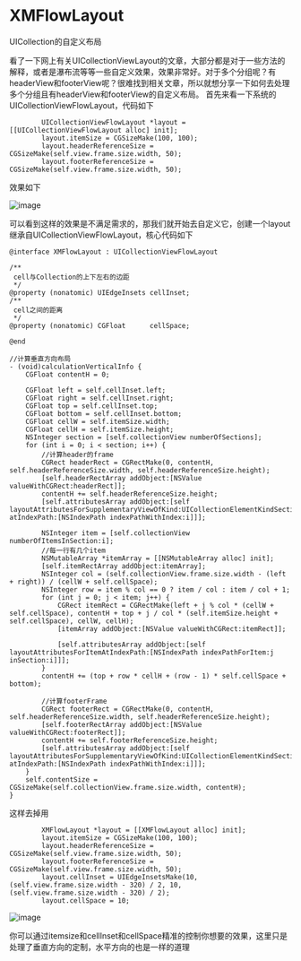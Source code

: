 # XMFlowLayout
UICollection的自定义布局

看了一下网上有关UICollectionViewLayout的文章，大部分都是对于一些方法的解释，或者是瀑布流等等一些自定义效果，效果非常好。对于多个分组呢？有headerView和footerView呢？很难找到相关文章，所以就想分享一下如何去处理多个分组且有headerView和footerView的自定义布局。
首先来看一下系统的UICollectionViewFlowLayout，代码如下
```
        UICollectionViewFlowLayout *layout = [[UICollectionViewFlowLayout alloc] init];
        layout.itemSize = CGSizeMake(100, 100);
        layout.headerReferenceSize = CGSizeMake(self.view.frame.size.width, 50);
        layout.footerReferenceSize = CGSizeMake(self.view.frame.size.width, 50);
```
效果如下

![image](http://upload-images.jianshu.io/upload_images/8553605-966fb58ae18cead1.gif?imageMogr2/auto-orient/strip)

可以看到这样的效果是不满足需求的，那我们就开始去自定义它，创建一个layout继承自UICollectionViewFlowLayout，核心代码如下
```
@interface XMFlowLayout : UICollectionViewFlowLayout

/**
 cell与Collection的上下左右的边距
 */
@property (nonatomic) UIEdgeInsets cellInset;
/**
 cell之间的距离
 */
@property (nonatomic) CGFloat      cellSpace;

@end
```
```
//计算垂直方向布局
- (void)calculationVerticalInfo {
    CGFloat contentH = 0;

    CGFloat left = self.cellInset.left;
    CGFloat right = self.cellInset.right;
    CGFloat top = self.cellInset.top;
    CGFloat bottom = self.cellInset.bottom;
    CGFloat cellW = self.itemSize.width;
    CGFloat cellH = self.itemSize.height;
    NSInteger section = [self.collectionView numberOfSections];
    for (int i = 0; i < section; i++) {
        //计算header的frame
        CGRect headerRect = CGRectMake(0, contentH, self.headerReferenceSize.width, self.headerReferenceSize.height);
        [self.headerRectArray addObject:[NSValue valueWithCGRect:headerRect]];
        contentH += self.headerReferenceSize.height;
        [self.attributesArray addObject:[self layoutAttributesForSupplementaryViewOfKind:UICollectionElementKindSectionHeader atIndexPath:[NSIndexPath indexPathWithIndex:i]]];
        
        NSInteger item = [self.collectionView numberOfItemsInSection:i];
        //每一行有几个item
        NSMutableArray *itemArray = [[NSMutableArray alloc] init];
        [self.itemRectArray addObject:itemArray];
        NSInteger col = (self.collectionView.frame.size.width - (left + right)) / (cellW + self.cellSpace);
        NSInteger row = item % col == 0 ? item / col : item / col + 1;
        for (int j = 0; j < item; j++) {
            CGRect itemRect = CGRectMake(left + j % col * (cellW + self.cellSpace), contentH + top + j / col * (self.itemSize.height + self.cellSpace), cellW, cellH);
            [itemArray addObject:[NSValue valueWithCGRect:itemRect]];
            
            [self.attributesArray addObject:[self layoutAttributesForItemAtIndexPath:[NSIndexPath indexPathForItem:j inSection:i]]];
        }
        contentH += (top + row * cellH + (row - 1) * self.cellSpace + bottom);
        
        //计算footerFrame
        CGRect footerRect = CGRectMake(0, contentH, self.headerReferenceSize.width, self.headerReferenceSize.height);
        [self.footerRectArray addObject:[NSValue valueWithCGRect:footerRect]];
        contentH += self.footerReferenceSize.height;
        [self.attributesArray addObject:[self layoutAttributesForSupplementaryViewOfKind:UICollectionElementKindSectionFooter atIndexPath:[NSIndexPath indexPathWithIndex:i]]];
    }
    self.contentSize = CGSizeMake(self.collectionView.frame.size.width, contentH);
}
```
这样去掉用
```
        XMFlowLayout *layout = [[XMFlowLayout alloc] init];
        layout.itemSize = CGSizeMake(100, 100);
        layout.headerReferenceSize = CGSizeMake(self.view.frame.size.width, 50);
        layout.footerReferenceSize = CGSizeMake(self.view.frame.size.width, 50);
        layout.cellInset = UIEdgeInsetsMake(10, (self.view.frame.size.width - 320) / 2, 10, (self.view.frame.size.width - 320) / 2);
        layout.cellSpace = 10;
```
![image](http://upload-images.jianshu.io/upload_images/8553605-db15b10d02062708.gif?imageMogr2/auto-orient/strip)

你可以通过itemsize和cellInset和cellSpace精准的控制你想要的效果，这里只是处理了垂直方向的定制，水平方向的也是一样的道理
